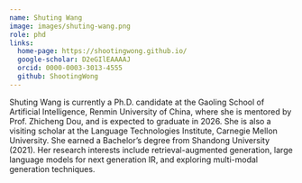 ```yaml
---
name: Shuting Wang
image: images/shuting-wang.png
role: phd
links:
  home-page: https://shootingwong.github.io/
  google-scholar: D2eGIlEAAAAJ
  orcid: 0000-0003-3013-4555
  github: ShootingWong
---
```


Shuting Wang is currently a Ph.D. candidate at the Gaoling School of Artificial Intelligence, Renmin University of China, where she is mentored by Prof. Zhicheng Dou, and is expected to graduate in 2026. She is also a visiting scholar at the Language Technologies Institute, Carnegie Mellon University. She earned a Bachelor’s degree from Shandong University (2021). Her research interests include retrieval-augmented generation, large language models for next generation IR, and exploring multi-modal generation techniques.
